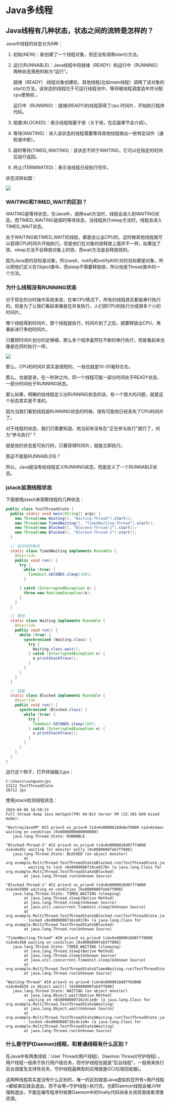 # Java多线程

## Java线程有几种状态，状态之间的流转是怎样的？

Java中线程的状态分为6种：

1. 初始(NEW)：新创建了一个线程对象，但还没有调用start()方法。

2. 运行(RUNNABLE)：Java线程中将就绪（READY）和运行中（RUNNING）两种状态笼统的称为“运行”。
   
   就绪（READY）:线程对象创建后，其他线程(比如main线程）调用了该对象的start()方法。该状态的线程位于可运行线程池中，等待被线程调度选中并分配cpu使用权 。
   
   运行中（RUNNING）：就绪(READY)的线程获得了cpu 时间片，开始执行程序代码。

3. 阻塞(BLOCKED)：表示线程阻塞于锁（关于锁，在后面章节会介绍）。

4. 等待(WAITING)：进入该状态的线程需要等待其他线程做出一些特定动作（通知或中断）。

5. 超时等待(TIMED_WAITING)：该状态不同于WAITING，它可以在指定的时间后自行返回。

6. 终止(TERMINATED)：表示该线程已经执行完毕。

状态流转如图：

![](./pic/java/线程.png)

### WAITING和TIMED_WAIT的区别？

WAITING是等待状态，在Java中，调用wait方法时，线程会进入到WAITING状态，而TIMED_WAITING是超时等待状态，当线程执行sleep方法时，线程会进入TIMED_WAIT状态。

处于WAITING和TIMED_WAIT的线程，都是会让出CPU的，这时候其他线程就可以获得CPU时间片开始执行。但是他们在对象的锁释放上面并不一样，如果加了锁，sleep方法不会释放对象上的锁，而wait方法是会释放锁的。

因为Java锁的目标是对象，所以wait、notify和notifyAll针对的目标都是对象，所以把他们定义在Object类中。而sleep不需要释放锁，所以他是Thread类中的一个方法。

### 为什么线程没有RUNNING状态

对于现在的分时操作系统来说，在单CPU情况下，所有的线程其实都是串行执行的。但是为了让我们看起来像是在并发执行，人们把CPU的执行分成很多个小的时间片。

哪个线程得到时间片，那个线程就执行，时间片到了之后，就要释放出CPU，再重新进行争抢时间片。

只要把时间片划分的足够细，那么多个程序虽然在不断的串行执行，但是看起来也像是在同时执行一样。

![](./pic/java/时间片.png)

那么，CPU的时间片其实是很短的，一般也就是10-20毫秒左右。

那么，也就是说，在一秒钟之内，同一个线程可能一部分时间处于READY状态、一部分时间处于RUNNING状态。

那么如果，明确的给线程定义出RUNNING状态的话，有一个很大的问题，就是这个状态其实是不准的。

因为当我们看到线程是RUNNING状态的时候，很有可能他已经丢失了CPU时间片了。

对于线程的状态，我们只需要知道，他当前有没有在"正在参与执行"就行了，何为"参与执行"？

就是他的状态是可执行的，只要获得时间片，就能立即执行。

那这不就是RUNNABLE吗？

所以，Java就没有给线程定义RUNNING状态，而是定义了一个RUNNABLE状态。

### jstack监测线程状态

下面使用jstack来观察线程的几种状态：

```java
public class TestThreadState {
  public static void main(String[] args) {
    new Thread(new Waiting(), "Waiting-Thread").start();
    new Thread(new TimedWaiting(), "TimedWaiting-Thread").start();
    new Thread(new Blocked(), "Blocked-Thread-1").start();
    new Thread(new Blocked(), "Blocked-Thread-2").start();
  }

  // 有时间的等待
  static class TimedWaiting implements Runnable {
    @Override
    public void run() {
      try {
        while (true) {
          TimeUnit.SECONDS.sleep(100);
        }

      } catch (InterruptedException e) {
        throw new RuntimeException(e);
      }
    }
  }

  // 等待
  static class Waiting implements Runnable {
    @Override
    public void run() {
      while (true) {
        synchronized (Waiting.class) {
          try {
            Waiting.class.wait();
          } catch (InterruptedException e) {
            e.printStackTrace();
          }
        }
      }
    }
  }

  // 阻塞
  static class Blocked implements Runnable {
    @Override
    public void run() {
      synchronized (Blocked.class) {
        while (true) {
          try {
            TimeUnit.SECONDS.sleep(100);
          } catch (InterruptedException e) {
            e.printStackTrace();
          }
        }
      }
    }
  }
}
```

运行这个例子，打开终端输入jps：

```shell
C:\Users\sunquan>jps
13112 TestThreadState
26712 Jps
```

使用jstack检测线程状态：

```shell
2024-04-06 16:50:13
Full thread dump Java HotSpot(TM) 64-Bit Server VM (25.381-b09 mixed mode):

"DestroyJavaVM" #23 prio=5 os_prio=0 tid=0x0000018de8e76000 nid=0x4aec waiting on condition [0x0000000000000000]
   java.lang.Thread.State: RUNNABLE

"Blocked-Thread-2" #22 prio=5 os_prio=0 tid=0x0000018d8ff74800 nid=0xd5c waiting for monitor entry [0x0000000feb7ff000]
   java.lang.Thread.State: BLOCKED (on object monitor)
        at org.example.MultiThread.TestThreadState$Blocked.run(TestThreadState.java:51)
        - waiting to lock <0x0000000716ce0178> (a java.lang.Class for org.example.MultiThread.TestThreadState$Blocked)
        at java.lang.Thread.run(Unknown Source)

"Blocked-Thread-1" #21 prio=5 os_prio=0 tid=0x0000018d8ff74000 nid=0x5098 waiting on condition [0x0000000feb6ff000]
   java.lang.Thread.State: TIMED_WAITING (sleeping)
        at java.lang.Thread.sleep(Native Method)
        at java.lang.Thread.sleep(Unknown Source)
        at java.util.concurrent.TimeUnit.sleep(Unknown Source)
        at org.example.MultiThread.TestThreadState$Blocked.run(TestThreadState.java:51)
        - locked <0x0000000716ce0178> (a java.lang.Class for org.example.MultiThread.TestThreadState$Blocked)
        at java.lang.Thread.run(Unknown Source)

"TimedWaiting-Thread" #20 prio=5 os_prio=0 tid=0x0000018d8ff70000 nid=0x3b0 waiting on condition [0x0000000feb5ff000]
   java.lang.Thread.State: TIMED_WAITING (sleeping)
        at java.lang.Thread.sleep(Native Method)
        at java.lang.Thread.sleep(Unknown Source)
        at java.util.concurrent.TimeUnit.sleep(Unknown Source)
        at org.example.MultiThread.TestThreadState$TimedWaiting.run(TestThreadState.java:19)
        at java.lang.Thread.run(Unknown Source)

"Waiting-Thread" #19 prio=5 os_prio=0 tid=0x0000018d8ff6d000 nid=0x6b50 in Object.wait() [0x0000000feb4ff000]
   java.lang.Thread.State: WAITING (on object monitor)
        at java.lang.Object.wait(Native Method)
        - waiting on <0x0000000716cdc1e0> (a java.lang.Class for org.example.MultiThread.TestThreadState$Waiting)
        at java.lang.Object.wait(Unknown Source)
        at org.example.MultiThread.TestThreadState$Waiting.run(TestThreadState.java:35)
        - locked <0x0000000716cdc1e0> (a java.lang.Class for org.example.MultiThread.TestThreadState$Waiting)
        at java.lang.Thread.run(Unknown Source)
```

### 什么是守护(Daemon)线程，和普通线程有什么区别？

在Java中有两类线程：User Thread(用户线程)、Daemon Thread(守护线程) 。用户线程一般用于执行用户级任务，而守护线程也就是“后台线程”，一般用来执行后台调度及支持性任务，守护线程最典型的应用就是GC(垃圾回收器)。

这两种线程其实是没有什么区别的，唯一的区别就是Java虚拟机在所有<用户线程>都结束后就会退出，而不会等<守护线程>执行完。也即Daemon线程会被JVM强制退出，不能在编写程序时依靠Daemon中的finally代码块来关闭资源或者清理资源。

